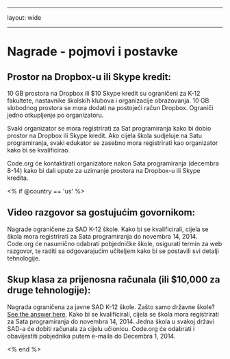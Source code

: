 * * *

layout: wide

* * *

# Nagrade - pojmovi i postavke

## Prostor na Dropbox-u ili Skype kredit:

10 GB prostora na Dropbox ili $10 Skype kredit su ograničeni za K-12 fakultete, nastavnike školskih klubova i organizacije obrazovanja. 10 GB slobodnog prostora se mora dodati na postojeći račun Dropbox. Ograniči jedno otkupljenje po organizatoru.

Svaki organizator se mora registrirati za Sat programiranja kako bi dobio prostor na Dropbox ili Skype kredit. Ako cijela škola sudjeluje na Satu programiranja, svaki edukator se zasebno mora registrirati kao organizator kako bi se kvalificirao.

Code.org će kontaktirati organizatore nakon Sata programiranja (decembra 8-14) kako bi dali upute za uzimanje prostora na Dropbox-u ili Skype kredita.

<% if @country == 'us' %>

## Video razgovor sa gostujućim govornikom:

Nagrade ograničene za SAD K-12 škole. Kako bi se kvalificirali, cijela se škola mora registrirati za Sata programiranja do novembra 14, 2014. Code.org će nasumično odabrati pobjedničke škole, osigurati termin za web razgovor, te raditi sa odgovarajućim učiteljem kako bi se postavili svi detalji tehnologije.

## Skup klasa za prijenosna računala (ili $10,000 za druge tehnologije):

Nagrada ograničena za javne SAD K-12 škole. Zašto samo državne škole? [See the answer here](http://www.hourofcode.com/#faq). Kako bi se kvalificirali, cijela se škola mora registrirati za Sata programiranja do novembra 14, 2014. Jedna škola u svakoj državi SAD-a će dobiti računala za cijelu učionicu. Code.org će odabrati i obavijestiti pobjednika putem e-maila do Decembra 1, 2014.

<% end %>